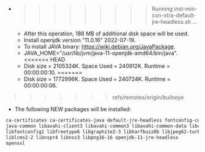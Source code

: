 * >>>>>>>>> Running inst-min-con-xtra-default-jre-headless.sh ...
  * After this operation, 188 MB of additional disk space will be used.
  * Install openjdk version "11.0.16" 2022-07-19.
  * To install JAVA binary: https://wiki.debian.org/JavaPackage.
  * JAVA_HOME="/usr/lib/jvm/java-11-openjdk-amd64/bin/java".
<<<<<<< HEAD
  * Disk size = 2105324K. Space Used = 240912K. Runtime = 00:00:00:10.
=======
  * Disk size = 1772996K. Space Used = 240724K. Runtime = 00:00:00:06.
>>>>>>> refs/remotes/origin/bullseye
  * The following NEW packages will be installed:
  ```bash
ca-certificates ca-certificates-java default-jre-headless fontconfig-config fonts-dejavu-core
java-common libavahi-client3 libavahi-common3 libavahi-common-data libcups2
libfontconfig1 libfreetype6 libgraphite2-3 libharfbuzz0b libjpeg62-turbo
liblcms2-2 libnspr4 libnss3 libpng16-16 openjdk-11-jre-headless
openssl
  ```
